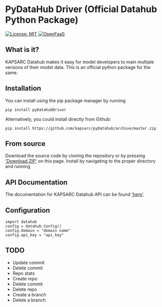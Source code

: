 # PyDataHub Driver (Official Datahub Python Package)

[![License: MIT](https://img.shields.io/badge/License-MIT-yellow.svg)](https://opensource.org/licenses/MIT)
[![OpenFaaS](https://img.shields.io/badge/openfaas-serverless-blue.svg)](https://www.openfaas.com)

## What is it?

KAPSARC Datahub makes it easy for model developers to main multiple versions of their model data. This is an official python package for the same.

## Installation

You can install using the pip package manager by running

    pip install pyDatahubDriver

Alternatively, you could install directly from Github:

    pip install https://github.com/kapsarc/pyDatahub/archive/master.zip

## From source

Download the source code by cloning the repository or by pressing ['Download ZIP'](https://github.com/kapsarc/pyDatahub/archive/master.zip) on this page. Install by navigating to the proper directory and running

## API Documentation

The documentation for KAPSARC Datahub API can be found ['here'](https://apps.kapsarc.org/datahub/apidoc).

## Configuration

    import datahub
    config = datahub.Config()
    config.domain = "domain name"
    config.api_key = "api_key"

## TODO

* Update commit
* Delete commit
* Repo stats
* Create repo
* Delete commit
* Delete repo
* Create a branch
* Delete a branch
